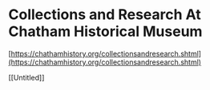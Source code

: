 # Collections and Research At Chatham Historical Museum

[https://chathamhistory.org/collectionsandresearch.shtml](https://chathamhistory.org/collectionsandresearch.shtml)

[[Untitled]]